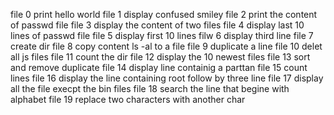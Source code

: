 file 0 print hello world
file 1 display confused smiley
file 2 print the content of passwd file
file 3 display the content of two files
file 4 display last 10 lines of passwd file
file 5 display first 10 lines
filw 6 display third line
file 7 create dir
file 8 copy content ls -al to a file
file 9 duplicate a line
file 10 delet all js files
file 11 count the dir
file 12 display the 10 newest files
file 13 sort and remove duplicate
file 14 display line containig a parttan
file 15 count lines
file 16 display the line containing root follow by three line
file 17 display all the file execpt the bin files
file 18 search the line that begine with alphabet
file 19 replace two characters with another char
